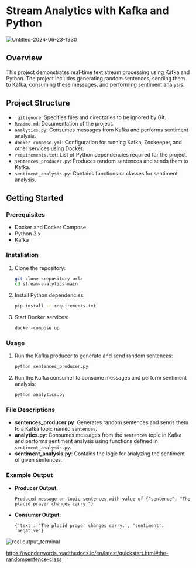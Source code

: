 # Stream Analytics with Kafka and Python

![Untitled-2024-06-23-1930](https://github.com/andrewsuadnya/PROJECT8-DataEngineering-DigitalSkola/assets/90898706/cf1f385a-2381-4c0c-b5af-1c048d4d8f0f)

## Overview
This project demonstrates real-time text stream processing using Kafka and Python. The project includes generating random sentences, sending them to Kafka, consuming these messages, and performing sentiment analysis.

## Project Structure
- `.gitignore`: Specifies files and directories to be ignored by Git.
- `Readme.md`: Documentation of the project.
- `analytics.py`: Consumes messages from Kafka and performs sentiment analysis.
- `docker-compose.yml`: Configuration for running Kafka, Zookeeper, and other services using Docker.
- `requirements.txt`: List of Python dependencies required for the project.
- `sentences_producer.py`: Produces random sentences and sends them to Kafka.
- `sentiment_analysis.py`: Contains functions or classes for sentiment analysis.

## Getting Started

### Prerequisites
- Docker and Docker Compose
- Python 3.x
- Kafka

### Installation
1. Clone the repository:
   ```bash
   git clone <repository-url>
   cd stream-analytics-main
   ```

2. Install Python dependencies:
   ```bash
   pip install -r requirements.txt
   ```

3. Start Docker services:
   ```bash
   docker-compose up
   ```

### Usage

1. Run the Kafka producer to generate and send random sentences:
   ```bash
   python sentences_producer.py
   ```

2. Run the Kafka consumer to consume messages and perform sentiment analysis:
   ```bash
   python analytics.py
   ```

### File Descriptions

- **sentences_producer.py**: Generates random sentences and sends them to a Kafka topic named `sentences`.
- **analytics.py**: Consumes messages from the `sentences` topic in Kafka and performs sentiment analysis using functions defined in `sentiment_analysis.py`.
- **sentiment_analysis.py**: Contains the logic for analyzing the sentiment of given sentences.

### Example Output

- **Producer Output**:
  ```
  Produced message on topic sentences with value of {"sentence": "The placid prayer changes carry."}
  ```

- **Consumer Output**:
  ```
  {'text': 'The placid prayer changes carry.', 'sentiment': 'negative'}
  ```
  
![real output_terminal](https://github.com/user-attachments/assets/0272417b-ab22-43e3-8ec1-9bda05fdd0b2)



  https://wonderwords.readthedocs.io/en/latest/quickstart.html#the-randomsentence-class
